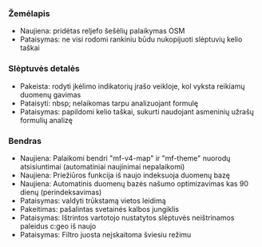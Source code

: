 
### Žemėlapis
- Naujiena: pridėtas reljefo šešėlių palaikymas OSM
- Pataisymas: ne visi rodomi rankiniu būdu nukopijuoti slėptuvių kelio taškai

### Slėptuvės detalės
- Pakeista: rodyti įkėlimo indikatorių įrašo veikloje, kol vyksta reikiamų duomenų gavimas
- Pataisyti: nbsp; nelaikomas tarpu analizuojant formulę
- Pataisymas: papildomi kelio taškai, sukurti naudojant asmeninių užrašų formulių analizę

### Bendras
- Naujiena: Palaikomi bendri "mf-v4-map" ir "mf-theme" nuorodų atsisiuntimai (automatiniai naujinimai nepalaikomi)
- Naujiena: Priežiūros funkcija iš naujo indeksuoja duomenų bazę
- Naujiena: Automatinis duomenų bazės našumo optimizavimas kas 90 dienų (perindeksavimas)
- Pataisymas: valdyti trūkstamą vietos leidimą
- Pakeitimas: pašalintas svetainės kalbos jungiklis
- Pataisymas: Ištrintos vartotojo nustatytos slėptuvės neištrinamos paleidus c:geo iš naujo
- Pataisymas: Filtro juosta neįskaitoma šviesiu režimu
